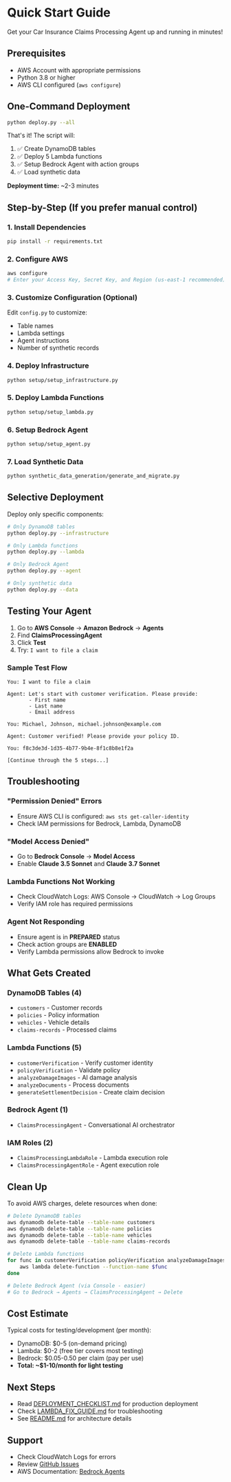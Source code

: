 # Quick Start Guide

Get your Car Insurance Claims Processing Agent up and running in minutes!

## Prerequisites

- AWS Account with appropriate permissions
- Python 3.8 or higher
- AWS CLI configured (`aws configure`)

## One-Command Deployment

```bash
python deploy.py --all
```

That's it! The script will:
1. ✅ Create DynamoDB tables
2. ✅ Deploy 5 Lambda functions
3. ✅ Setup Bedrock Agent with action groups
4. ✅ Load synthetic data

**Deployment time:** ~2-3 minutes

## Step-by-Step (If you prefer manual control)

### 1. Install Dependencies
```bash
pip install -r requirements.txt
```

### 2. Configure AWS
```bash
aws configure
# Enter your Access Key, Secret Key, and Region (us-east-1 recommended)
```

### 3. Customize Configuration (Optional)
Edit `config.py` to customize:
- Table names
- Lambda settings
- Agent instructions
- Number of synthetic records

### 4. Deploy Infrastructure
```bash
python setup/setup_infrastructure.py
```

### 5. Deploy Lambda Functions
```bash
python setup/setup_lambda.py
```

### 6. Setup Bedrock Agent
```bash
python setup/setup_agent.py
```

### 7. Load Synthetic Data
```bash
python synthetic_data_generation/generate_and_migrate.py
```

## Selective Deployment

Deploy only specific components:

```bash
# Only DynamoDB tables
python deploy.py --infrastructure

# Only Lambda functions
python deploy.py --lambda

# Only Bedrock Agent
python deploy.py --agent

# Only synthetic data
python deploy.py --data
```

## Testing Your Agent

1. Go to **AWS Console** → **Amazon Bedrock** → **Agents**
2. Find **ClaimsProcessingAgent**
3. Click **Test**
4. Try: `I want to file a claim`

### Sample Test Flow

```
You: I want to file a claim

Agent: Let's start with customer verification. Please provide:
       - First name
       - Last name
       - Email address

You: Michael, Johnson, michael.johnson@example.com

Agent: Customer verified! Please provide your policy ID.

You: f8c3de3d-1d35-4b77-9b4e-8f1c8b8e1f2a

[Continue through the 5 steps...]
```

## Troubleshooting

### "Permission Denied" Errors
- Ensure AWS CLI is configured: `aws sts get-caller-identity`
- Check IAM permissions for Bedrock, Lambda, DynamoDB

### "Model Access Denied"
- Go to **Bedrock Console** → **Model Access**
- Enable **Claude 3.5 Sonnet** and **Claude 3.7 Sonnet**

### Lambda Functions Not Working
- Check CloudWatch Logs: AWS Console → CloudWatch → Log Groups
- Verify IAM role has required permissions

### Agent Not Responding
- Ensure agent is in **PREPARED** status
- Check action groups are **ENABLED**
- Verify Lambda permissions allow Bedrock to invoke

## What Gets Created

### DynamoDB Tables (4)
- `customers` - Customer records
- `policies` - Policy information
- `vehicles` - Vehicle details
- `claims-records` - Processed claims

### Lambda Functions (5)
- `customerVerification` - Verify customer identity
- `policyVerification` - Validate policy
- `analyzeDamageImages` - AI damage analysis
- `analyzeDocuments` - Process documents
- `generateSettlementDecision` - Create claim decision

### Bedrock Agent (1)
- `ClaimsProcessingAgent` - Conversational AI orchestrator

### IAM Roles (2)
- `ClaimsProcessingLambdaRole` - Lambda execution role
- `ClaimsProcessingAgentRole` - Agent execution role

## Clean Up

To avoid AWS charges, delete resources when done:

```bash
# Delete DynamoDB tables
aws dynamodb delete-table --table-name customers
aws dynamodb delete-table --table-name policies
aws dynamodb delete-table --table-name vehicles
aws dynamodb delete-table --table-name claims-records

# Delete Lambda functions
for func in customerVerification policyVerification analyzeDamageImages analyzeDocuments generateSettlementDecision; do
    aws lambda delete-function --function-name $func
done

# Delete Bedrock Agent (via Console - easier)
# Go to Bedrock → Agents → ClaimsProcessingAgent → Delete
```

## Cost Estimate

Typical costs for testing/development (per month):
- DynamoDB: $0-5 (on-demand pricing)
- Lambda: $0-2 (free tier covers most testing)
- Bedrock: $0.05-0.50 per claim (pay per use)
- **Total: ~$1-10/month for light testing**

## Next Steps

- Read [DEPLOYMENT_CHECKLIST.md](DEPLOYMENT_CHECKLIST.md) for production deployment
- Check [LAMBDA_FIX_GUIDE.md](LAMBDA_FIX_GUIDE.md) for troubleshooting
- See [README.md](README.md) for architecture details

## Support

- Check CloudWatch Logs for errors
- Review [GitHub Issues](https://github.com/your-repo/issues)
- AWS Documentation: [Bedrock Agents](https://docs.aws.amazon.com/bedrock/latest/userguide/agents.html)
